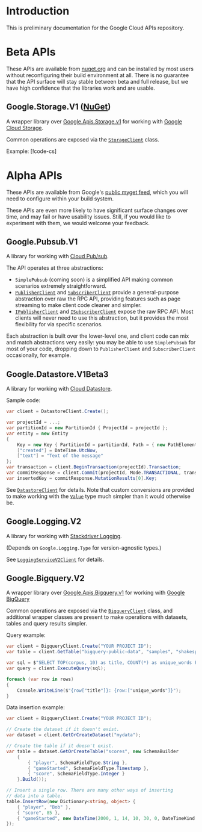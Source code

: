# Introduction

This is preliminary documentation for the Google Cloud APIs
repository.

# Beta APIs

These APIs are available from [nuget.org](https://nuget.org) and can
be installed by most users without reconfiguring their build
environment at all. There is no guarantee that the API surface will
stay stable between beta and full release, but we have high confidence
that the libraries work and are usable.

## Google.Storage.V1 ([NuGet](https://www.nuget.org/packages/Google.Storage.V1))

A wrapper library over
[Google.Apis.Storage.v1](https://www.nuget.org/packages/Google.Apis.Storage.v1/)
for working with [Google Cloud Storage](https://cloud.google.com/storage/).

Common operations are exposed via the
[`StorageClient`](obj/api/Google.Storage.V1.StorageClient.yml) class.

Example:
[!code-cs[](../snippets/Google.Storage.V1.Snippets/StorageClientSnippets.cs#Overview)]

# Alpha APIs

These APIs are available from Google's [public myget
feed](https://www.myget.org/gallery/google-dotnet-public),
which you will need to configure within your build system.

These APIs are even more likely to have significant surface
changes over time, and may fail or have usability issues. Still, if
you would like to experiment with them, we would welcome your
feedback.

## Google.Pubsub.V1

A library for working with [Cloud Pub/sub](https://cloud.google.com/pubsub/).

The API operates at three abstractions:

- `SimplePubsub` (coming soon) is a simplified API making common
scenarios extremely straightforward.
- [`PublisherClient`](obj/api/Google.Pubsub.V1.PublisherClient.yml) and
[`SubscriberClient`](obj/api/Google.Pubsub.V1.SubscriberClient.yml)
provide a general-purpose abstraction over raw the RPC API, providing
features such as page streaming to make client code cleaner and
simpler.
- [`IPublisherClient`](obj/api/Google.Pubsub.V1.Publisher.IPublisherClient.yml)
and [`ISubscriberClient`](obj/api/Google.Pubsub.V1.Subscriber.ISubscriberClient.yml)
expose the raw RPC API. Most clients will never need to use this
abstraction, but it provides the most flexibility for via specific
scenarios.

Each abstraction is built over the lower-level one, and client code
can mix and match abstractions very easily: you may be able to use
`SimplePubsub` for most of your code, dropping down to
`PublisherClient` and `SubscriberClient` occasionally, for example.

## Google.Datastore.V1Beta3

A library for working with [Cloud Datastore](https://cloud.google.com/datastore/).

Sample code:

```csharp
var client = DatastoreClient.Create();

var projectId = ...;
var partitionId = new PartitionId { ProjectId = projectId };
var entity = new Entity
{
    Key = new Key { PartitionId = partitionId, Path = { new PathElement { Kind = "message" } } },
    ["created"] = DateTime.UtcNow,
    ["text"] = "Text of the message"
};
var transaction = client.BeginTransaction(projectId).Transaction;
var commitResponse = client.Commit(projectId, Mode.TRANSACTIONAL, transaction, new[] { entity.ToInsert() });
var insertedKey = commitResponse.MutationResults[0].Key;
```

See [`DatastoreClient`](obj/api/Google.Datastore.V1Beta3.DatastoreClient.yml)
for details. Note that custom conversions are provided to make
working with the [`Value`](obj/api/Google.Datastore.V1Beta3.Value.yml) type much
simpler than it would otherwise be.

## Google.Logging.V2

A library for working with [Stackdriver Logging](https://cloud.google.com/logging/).

(Depends on `Google.Logging.Type` for version-agnostic types.)

See [`LoggingServiceV2Client`](obj/api/Google.Logging.V2.LoggingServiceV2Client.yml)
for details.

## Google.Bigquery.V2

A wrapper library over
[Google.Apis.Bigquery.v1](https://www.nuget.org/packages/Google.Apis.Bigquery.v2/)
for working with [Google BigQuery](https://cloud.google.com/bigquery/)

Common operations are exposed via the
[`BigqueryClient`](obj/api/Google.Bigquery.V2.BigqueryClient.yml)
class, and additional wrapper classes are present to make operations
with datasets, tables and query results simpler.

Query example:

```csharp
var client = BigqueryClient.Create("YOUR PROJECT ID");
var table = client.GetTable("bigquery-public-data", "samples", "shakespeare");

var sql = $"SELECT TOP(corpus, 10) as title, COUNT(*) as unique_words FROM {table}";
var query = client.ExecuteQuery(sql);

foreach (var row in rows)
{
    Console.WriteLine($"{row["title"]}: {row:["unique_words"]}");
}
```

Data insertion example:

```csharp
var client = BigqueryClient.Create("YOUR PROJECT ID");

// Create the dataset if it doesn't exist.
var dataset = client.GetOrCreateDataset("mydata");

// Create the table if it doesn't exist.
var table = dataset.GetOrCreateTable("scores", new SchemaBuilder
    {
        { "player", SchemaFieldType.String },
        { "gameStarted", SchemaFieldType.Timestamp },
        { "score", SchemaFieldType.Integer }
    }.Build());

// Insert a single row. There are many other ways of inserting
// data into a table.
table.InsertRow(new Dictionary<string, object> {
    { "player", "Bob" },
    { "score", 85 },
    { "gameStarted", new DateTime(2000, 1, 14, 10, 30, 0, DateTimeKind.Utc) }
});
```

